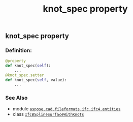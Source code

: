 ﻿---
title: knot_spec property
second_title: Aspose.CAD for Python via .NET API References
description: 
type: docs
weight: 60
url: /python-net/aspose.cad.fileformats.ifc.ifc4.entities/ifcbsplinesurfacewithknots/knot_spec/
is_root: false
---

## knot_spec property

### Definition:
```python
@property
def knot_spec(self):
    ...
@knot_spec.setter
def knot_spec(self, value):
    ...
```

### See Also
* module [`aspose.cad.fileformats.ifc.ifc4.entities`](../../)
* class [`IfcBSplineSurfaceWithKnots`](/cad/python-net/aspose.cad.fileformats.ifc.ifc4.entities/ifcbsplinesurfacewithknots)
